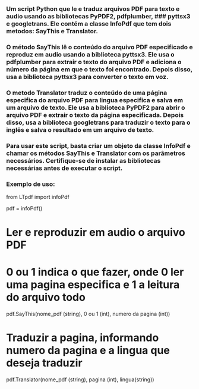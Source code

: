 ### Um script Python que le e traduz arquivos PDF para texto e audio usando as bibliotecas PyPDF2, pdfplumber, ### pyttsx3 e googletrans. Ele contém a classe InfoPdf que tem dois metodos: SayThis e Translator.

### O método SayThis lê o conteúdo do arquivo PDF especificado e reproduz em audio usando a biblioteca pyttsx3. Ele usa o pdfplumber para extrair o texto do arquivo PDF e adiciona o número da página em que o texto foi encontrado. Depois disso, usa a biblioteca pyttsx3 para converter o texto em voz.

### O metodo Translator traduz o conteúdo de uma página especifica do arquivo PDF para lingua especifica e salva em um arquivo de texto. Ele usa a biblioteca PyPDF2 para abrir o arquivo PDF e extrair o texto da página especificada. Depois disso, usa a biblioteca googletrans para traduzir o texto para o inglês e salva o resultado em um arquivo de texto.

### Para usar este script, basta criar um objeto da classe InfoPdf e chamar os métodos SayThis e Translator com os parâmetros necessários. Certifique-se de instalar as bibliotecas necessárias antes de executar o script.

### Exemplo de uso:

from LTpdf import infoPdf

pdf = infoPdf()

# Ler e reproduzir em audio o arquivo PDF

# 0 ou 1 indica o que fazer, onde 0 ler uma pagina especifica e 1 a leitura do arquivo todo

pdf.SayThis(nome_pdf (string), 0 ou 1 (int), numero da pagina (int))

# Traduzir a pagina, informando numero da pagina e a lingua que deseja traduzir

pdf.Translator(nome_pdf (string), pagina (int), lingua(string))

